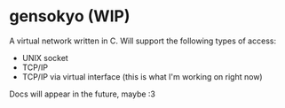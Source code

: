 # gensokyo (WIP)
A virtual network written in C.
Will support the following types of access:
- UNIX socket
- TCP/IP
- TCP/IP via virtual interface (this is what I'm working on right now)

Docs will appear in the future, maybe :3
